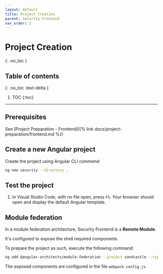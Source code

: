 ```yaml
---
layout: default
title: Project Creation
parent: Security Frontend
nav_order: 2
---
```


# Project Creation
{: .no_toc }

## Table of contents
{: .no_toc .text-delta }

1. TOC
{:toc}

---

## Prerequisites
See [Project Preparation - Frontend]({% link docs/project-preparation/frontend.md %})

## Create a new Angular project
Create the project using Angular CLI commend:
```bash
ng new security --directory .
```

## Test the project
1. In Visual Studio Code, with no file open, press `F5`. Your browser should open and display the default Angular template.

## Module federation
In a module federation architecture, Security Frontend is a **Remote Module**.

It's configured to expose the shell required components.

To prepare the project as such, execute the following command:
```bash
ng add @angular-architects/module-federation --project sandcastle --type remote --port 4255
```

The exposed components are configured in the file `webpack.config.js`.